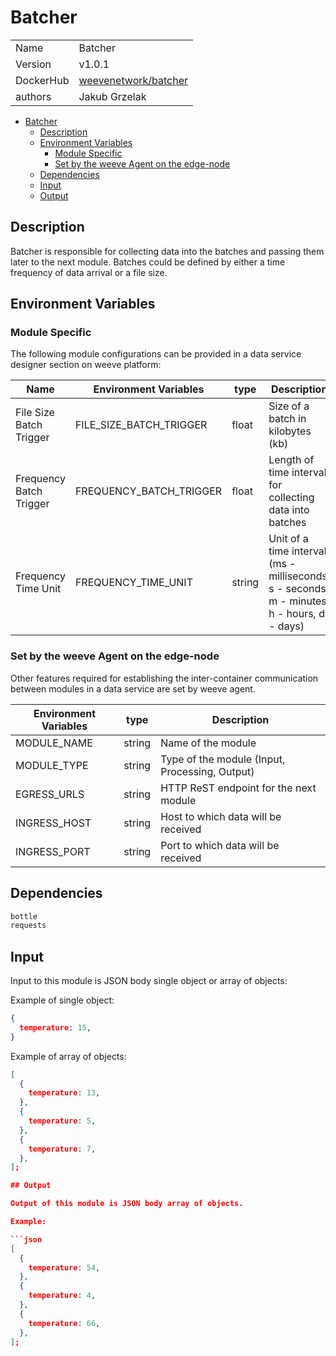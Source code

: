 # Batcher

|                |                                       |
| -------------- | ------------------------------------- |
| Name           | Batcher                           |
| Version        | v1.0.1                                |
| DockerHub | [weevenetwork/batcher](https://hub.docker.com/r/weevenetwork/batcher) |
| authors        | Jakub Grzelak                          |

- [Batcher](#batcher)
  - [Description](#description)
  - [Environment Variables](#environment-variables)
    - [Module Specific](#module-specific)
    - [Set by the weeve Agent on the edge-node](#set-by-the-weeve-agent-on-the-edge-node)
  - [Dependencies](#dependencies)
  - [Input](#input)
  - [Output](#output)

## Description

Batcher is responsible for collecting data into the batches and passing them later to the next module.
Batches could be defined by either a time frequency of data arrival or a file size.

## Environment Variables

### Module Specific

The following module configurations can be provided in a data service designer section on weeve platform:

| Name                    | Environment Variables   | type   | Description                                              |
| ----------------------- | ----------------------- | ------ | -------------------------------------------------------- |
| File Size Batch Trigger | FILE_SIZE_BATCH_TRIGGER | float  | Size of a batch in kilobytes (kb)                        |
| Frequency Batch Trigger | FREQUENCY_BATCH_TRIGGER | float  | Length of time interval for collecting data into batches |
| Frequency Time Unit     | FREQUENCY_TIME_UNIT     | string | Unit of a time interval (ms - milliseconds, s - seconds, m - minutes, h - hours, d - days)  |


### Set by the weeve Agent on the edge-node

Other features required for establishing the inter-container communication between modules in a data service are set by weeve agent.

| Environment Variables | type   | Description                                    |
| --------------------- | ------ | ---------------------------------------------- |
| MODULE_NAME           | string | Name of the module                             |
| MODULE_TYPE           | string | Type of the module (Input, Processing, Output)  |
| EGRESS_URLS            | string | HTTP ReST endpoint for the next module         |
| INGRESS_HOST          | string | Host to which data will be received            |
| INGRESS_PORT          | string | Port to which data will be received            |

## Dependencies

```txt
bottle
requests
```

## Input

Input to this module is JSON body single object or array of objects:

Example of single object:

```json
{
  temperature: 15,
}
```

Example of array of objects:

```json
[
  {
    temperature: 13,
  },
  {
    temperature: 5,
  },
  {
    temperature: 7,
  },
];

## Output

Output of this module is JSON body array of objects.

Example:

```json
[
  {
    temperature: 54,
  },
  {
    temperature: 4,
  },
  {
    temperature: 66,
  },
];
```
